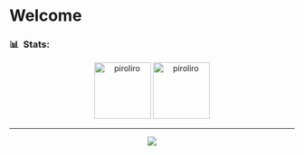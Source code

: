 <h1>Welcome</h1>

<h3> 📊 &nbsp;Stats:</h3>
<p align="center">
<img src="https://github-readme-stats.vercel.app/api?username=srpiroliro&show_icons=true&theme=chartreuse-dark&count_private=true" alt="piroliro" height="100px"/>
<img src="https://github-readme-stats.vercel.app/api/top-langs/?username=srpiroliro&theme=chartreuse-dark&layout=compact&hide=Hack" alt="piroliro" height="100px"/>
</p>

---

<p align="center"> <img src="https://komarev.com/ghpvc/?username=srpiroliro"/> </p>
